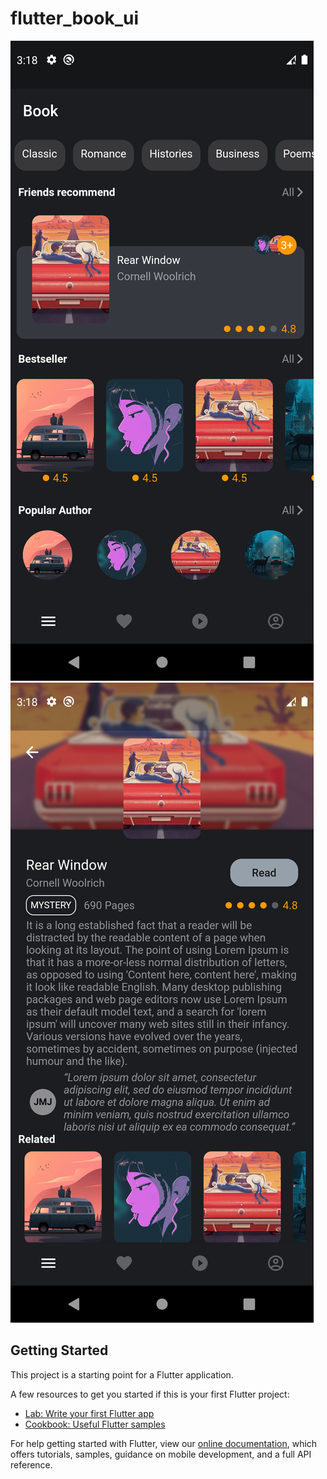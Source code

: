 # flutter_book_ui

![screenshot](https://github.com/KhmerDevChannel/FlutterBookUI/blob/main/screenshot/s1.png)
![screenshot](https://github.com/KhmerDevChannel/FlutterBookUI/blob/main/screenshot/s2.png)

## Getting Started

This project is a starting point for a Flutter application.

A few resources to get you started if this is your first Flutter project:

- [Lab: Write your first Flutter app](https://flutter.dev/docs/get-started/codelab)
- [Cookbook: Useful Flutter samples](https://flutter.dev/docs/cookbook)

For help getting started with Flutter, view our
[online documentation](https://flutter.dev/docs), which offers tutorials,
samples, guidance on mobile development, and a full API reference.

